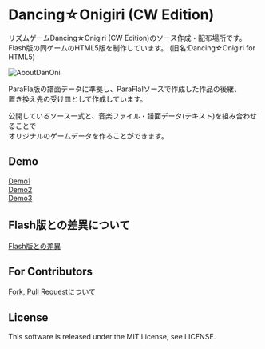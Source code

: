 # Dancing☆Onigiri (CW Edition)

リズムゲームDancing☆Onigiri (CW Edition)のソース作成・配布場所です。  
Flash版の同ゲームのHTML5版を制作しています。 
(旧名:Dancing☆Onigiri for HTML5)  

![AboutDanOni](http://cw7.sakura.ne.jp/danoni/wiki/danonitop.png)

ParaFla版の譜面データに準拠し、ParaFla!ソースで作成した作品の後継、  
置き換え先の受け皿として作成しています。  

公開しているソース一式と、音楽ファイル・譜面データ(テキスト)を組み合わせることで  
オリジナルのゲームデータを作ることができます。  

## Demo
[Demo1](http://cw7.sakura.ne.jp/danoni/2009/0161_MidnightDance.html)  
[Demo2](http://cw7.sakura.ne.jp/danoni/2017/0305_ShiningStar.html)  
[Demo3](http://cw7.sakura.ne.jp/danoni/2013/0238_twinklestar.html)  

## Flash版との差異について
[Flash版との差異](http://cw7.sakura.ne.jp/work/danonijs/test/danoni_flash_vs_html5.html)  

## For Contributors
[Fork, Pull Requestについて](https://github.com/cwtickle/danoniplus/blob/master/CONTRIBUTING.md)   

## License
This software is released under the MIT License, see LICENSE.  
